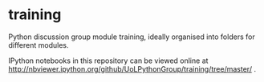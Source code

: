 training
========

Python discussion group module training, ideally organised into folders for different modules.

IPython notebooks in this repository can be viewed online at http://nbviewer.ipython.org/github/UoLPythonGroup/training/tree/master/ .
